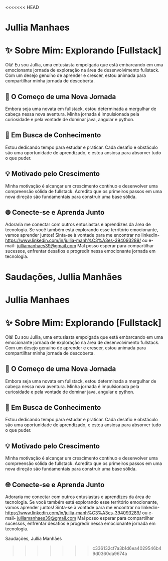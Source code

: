 <<<<<<< HEAD
# Jullia Manhaes

# ✨ Sobre Mim: Explorando [Fullstack]

Olá! Eu sou Jullia, uma entusiasta empolgada que está embarcando em uma emocionante jornada de exploração na área de desenvolvimento fullstack. Com um desejo genuíno de aprender e crescer, estou animada para compartilhar minha jornada de descoberta.

## 🌱 O Começo de uma Nova Jornada

Embora seja uma novata em fullstack, estou determinada a mergulhar de cabeça nessa nova aventura. Minha jornada é impulsionada pela curiosidade e pela vontade de dominar java, angular e python.

## 🚀 Em Busca de Conhecimento

Estou dedicando tempo para estudar e praticar. Cada desafio e obstáculo são uma oportunidade de aprendizado, e estou ansiosa para absorver tudo o que puder.

## 💡 Motivado pelo Crescimento

Minha motivação é alcançar um crescimento contínuo e desenvolver uma compreensão sólida de fullstack. Acredito que os primeiros passos em uma nova direção são fundamentais para construir uma base sólida.

## 🌐 Conecte-se e Aprenda Junto

Adoraria me conectar com outros entusiastas e aprendizes da área de tecnologia. Se você também está explorando esse território emocionante, vamos aprender juntos! Sinta-se à vontade para me encontrar no linkedin- https://www.linkedin.com/in/jullia-manh%C3%A3es-394093289/ ou e-mail- julliamanhaes39@gmail.com 
Mal posso esperar para compartilhar sucessos, enfrentar desafios e progredir nessa emocionante jornada em tecnologia.

Saudações,
Jullia Manhães
=======
# Jullia Manhaes

# ✨ Sobre Mim: Explorando [Fullstack]

Olá! Eu sou Jullia, uma entusiasta empolgada que está embarcando em uma emocionante jornada de exploração na área de desenvolvimento fullstack. Com um desejo genuíno de aprender e crescer, estou animada para compartilhar minha jornada de descoberta.

## 🌱 O Começo de uma Nova Jornada

Embora seja uma novata em fullstack, estou determinada a mergulhar de cabeça nessa nova aventura. Minha jornada é impulsionada pela curiosidade e pela vontade de dominar java, angular e python.

## 🚀 Em Busca de Conhecimento

Estou dedicando tempo para estudar e praticar. Cada desafio e obstáculo são uma oportunidade de aprendizado, e estou ansiosa para absorver tudo o que puder.

## 💡 Motivado pelo Crescimento

Minha motivação é alcançar um crescimento contínuo e desenvolver uma compreensão sólida de fullstack. Acredito que os primeiros passos em uma nova direção são fundamentais para construir uma base sólida.

## 🌐 Conecte-se e Aprenda Junto

Adoraria me conectar com outros entusiastas e aprendizes da área de tecnologia. Se você também está explorando esse território emocionante, vamos aprender juntos! Sinta-se à vontade para me encontrar no linkedin- https://www.linkedin.com/in/jullia-manh%C3%A3es-394093289/ ou e-mail- julliamanhaes39@gmail.com 
Mal posso esperar para compartilhar sucessos, enfrentar desafios e progredir nessa emocionante jornada em tecnologia.

Saudações,
Jullia Manhães
>>>>>>> c336132cf7a3b1d6ea4029546b49d0360da9674a
